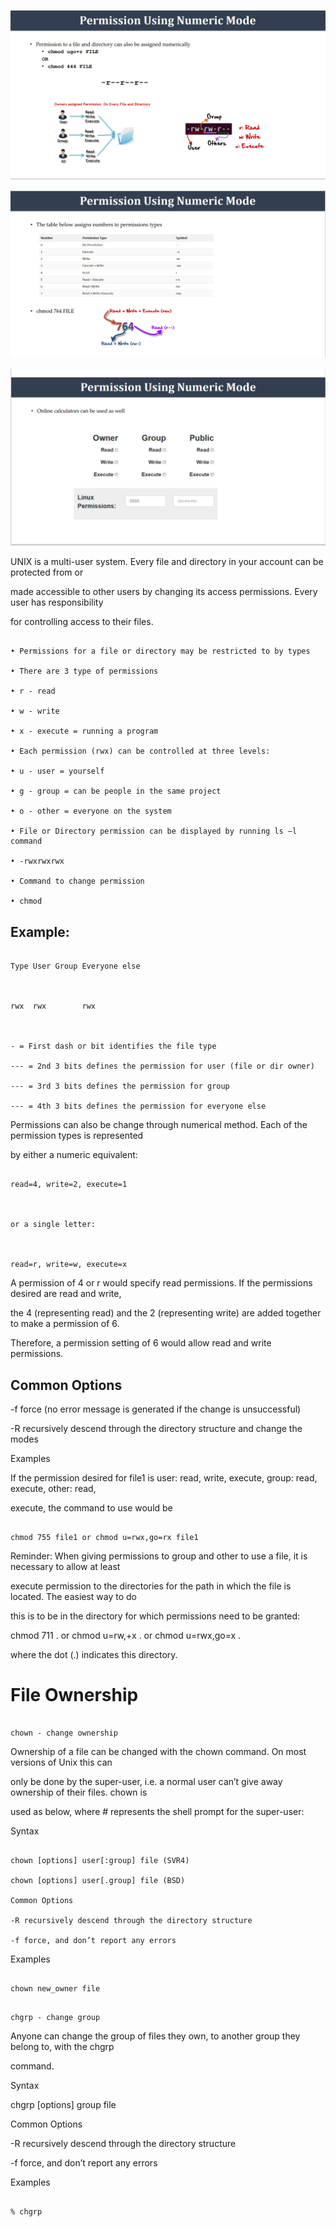 

![](image/file-permission-1.png)  

![](image/file-permission-2.png)

  
![](image/file-permission-3.png)

  

UNIX is a multi-user system. Every file and directory in your account can be protected from or

made accessible to other users by changing its access permissions. Every user has responsibility

for controlling access to their files.

~~~~

• Permissions for a file or directory may be restricted to by types

• There are 3 type of permissions

• r - read

• w - write

• x - execute = running a program

• Each permission (rwx) can be controlled at three levels:

• u - user = yourself

• g - group = can be people in the same project

• o - other = everyone on the system

• File or Directory permission can be displayed by running ls –l command

• -rwxrwxrwx

• Command to change permission

• chmod

~~~~

  

## Example:

  

~~~~

Type User Group Everyone else

  

rwx  rwx        rwx

  

- = First dash or bit identifies the file type

--- = 2nd 3 bits defines the permission for user (file or dir owner)

--- = 3rd 3 bits defines the permission for group

--- = 4th 3 bits defines the permission for everyone else

~~~~

  

Permissions can also be change through numerical method. Each of the permission types is represented

by either a numeric equivalent:

~~~~

read=4, write=2, execute=1

  

or a single letter:

  

read=r, write=w, execute=x

~~~~

  

A permission of 4 or r would specify read permissions. If the permissions desired are read and write,

the 4 (representing read) and the 2 (representing write) are added together to make a permission of 6.

Therefore, a permission setting of 6 would allow read and write permissions.

  

## Common Options

-f force (no error message is generated if the change is unsuccessful)

-R recursively descend through the directory structure and change the modes

  

Examples

  

If the permission desired for file1 is user: read, write, execute, group: read, execute, other: read,

execute, the command to use would be

  

~~~~

chmod 755 file1 or chmod u=rwx,go=rx file1

~~~~

  

Reminder: When giving permissions to group and other to use a file, it is necessary to allow at least

execute permission to the directories for the path in which the file is located. The easiest way to do

this is to be in the directory for which permissions need to be granted:

chmod 711 . or chmod u=rw,+x . or chmod u=rwx,go=x .

where the dot (.) indicates this directory.

  

# File Ownership

~~~~

chown - change ownership

~~~~

  

Ownership of a file can be changed with the chown command. On most versions of Unix this can

only be done by the super-user, i.e. a normal user can’t give away ownership of their files. chown is

used as below, where # represents the shell prompt for the super-user:

  

Syntax

  

~~~~

chown [options] user[:group] file (SVR4)

chown [options] user[.group] file (BSD)

Common Options

-R recursively descend through the directory structure

-f force, and don’t report any errors

~~~~

  

Examples

  

~~~~

chown new_owner file

~~~~

  

~~~~

chgrp - change group

~~~~

  

Anyone can change the group of files they own, to another group they belong to, with the chgrp

command.

  

Syntax

  
  

chgrp [options] group file

Common Options

-R recursively descend through the directory structure

-f force, and don’t report any errors

  

Examples

  

~~~~

% chgrp

~~~~
